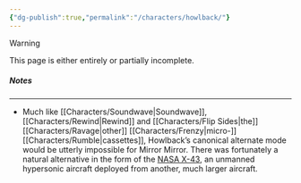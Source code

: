 ```yaml
---
{"dg-publish":true,"permalink":"/characters/howlback/"}
---
```

  
>[!warning] 
>This page is either entirely or partially incomplete. 



##### Notes
---
- Much like [[Characters/Soundwave\|Soundwave]], [[Characters/Rewind\|Rewind]] and [[Characters/Flip Sides\|the]] [[Characters/Ravage\|other]] [[Characters/Frenzy\|micro-]][[Characters/Rumble\|cassettes]], Howlback’s canonical alternate mode would be utterly impossible for Mirror Mirror. There was fortunately a natural alternative in the form of the [NASA X-43](https://en.wikipedia.org/wiki/NASA_X-43), an unmanned hypersonic aircraft deployed from another, much larger aircraft. 